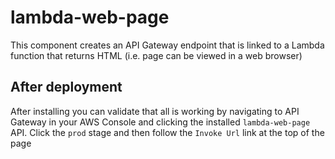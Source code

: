 # lambda-web-page

This component creates an API Gateway endpoint that is linked to a Lambda function that returns HTML (i.e. page can be viewed in a web browser)

## After deployment

After installing you can validate that all is working by navigating to API Gateway in your AWS Console and clicking the installed `lambda-web-page` API.  Click the `prod` stage and then follow the `Invoke Url` link at the top of the page 


     


